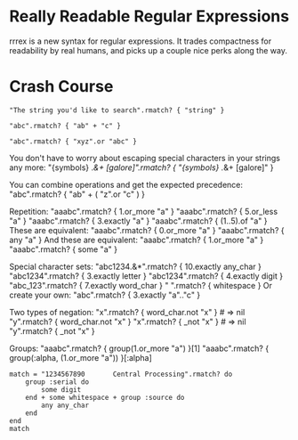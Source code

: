 Really Readable Regular Expressions
================

rrrex is a new syntax for regular expressions. It trades compactness for readability by real humans, and picks up a couple nice perks
along the way.

Crash Course
============

    "The string you'd like to search".rmatch? { "string" }

    "abc".rmatch? { "ab" + "c" }

    "abc".rmatch? { "xyz".or "abc" }

You don't have to worry about escaping special characters in your strings any more:
    "{symbols} .*&+ [galore]".rmatch? { "{symbols} .*&+ [galore]" }

You can combine operations and get the expected precedence:
    "abc".rmatch? { "ab" + ( "z".or "c" ) }

Repetition:
    "aaabc".rmatch? { 1.or_more "a" }
    "aaabc".rmatch? { 5.or_less "a" }
    "aaabc".rmatch? { 3.exactly "a" }
    "aaabc".rmatch? { (1..5).of "a" }
These are equivalent:
    "aaabc".rmatch? { 0.or_more "a" }
    "aaabc".rmatch? { any "a" }
And these are equivalent:
    "aaabc".rmatch? { 1.or_more "a" }
    "aaabc".rmatch? { some "a" }

Special character sets:
    "abc1234.&*".rmatch? { 10.exactly any_char }
    "abc1234".rmatch? { 3.exactly letter }
    "abc1234".rmatch? { 4.exactly digit }
    "abc_123".rmatch? { 7.exactly word_char }
    " ".rmatch? { whitespace }
Or create your own:
    "abc".rmatch? { 3.exactly "a".."c" }

Two types of negation:
    "x".rmatch? { word_char.not "x" } # => nil
    "y".rmatch? { word_char.not "x" }
    "x".rmatch? { _not "x" } # => nil
    "y".rmatch? { _not "x" }


Groups:
    "aaabc".rmatch? { group(1.or_more "a") }[1]
    "aaabc".rmatch? { group(:alpha, (1.or_more "a")) }[:alpha]

    match = "1234567890       Central Processing".rmatch? do
        group :serial do
            some digit
        end + some whitespace + group :source do
            any any_char
        end
    end
    match


